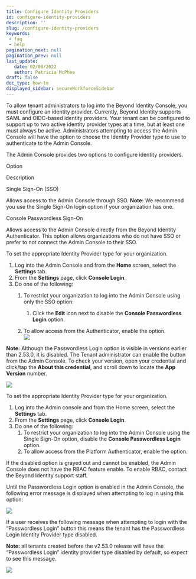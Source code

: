 ```yaml
---
title: Configure Identity Providers
id: configure-identity-providers
description: ''
slug: /configure-identity-providers 
keywords: 
 - faq
 - help
pagination_next: null
pagination_prev: null
last_update: 
   date: 02/08/2022
   author: Patricia McPhee
draft: false
doc_type: how-to
displayed_sidebar: secureWorkforceSidebar
---  
```



To allow tenant administrators to log into the Beyond Identity Console, you must configure an identity provider. Currently, Beyond Identity supports SAML and OIDC-based identity providers. Your tenant can be configured to support up to two active identity provider types at a time, but at least one must always be active. Administrators attempting to access the Admin Console will have the option to choose the Identity Provider type to use to authenticate to the Admin Console.

The Admin Console provides two options to configure identity providers.

 

Option

Description

Single Sign-On (SSO)

Allows access to the Admin Console through SSO. **Note:** We recommend you use the Single Sign-On login option if your organization has one.

Console Passwordless Sign-On

Allows access to the Admin Console directly from the Beyond Identity Authenticator. This option allows organizations who do not have SSO or prefer to not connect the Admin Console to their SSO. 

To set the appropriate Identity Provider type for your organization.

1.  Log into the Admin Console and from the **Home** screen, select the **Settings** tab.
2.  From the **Settings** page, click **Console Login**.
3.  Do one of the following:
    1.  To restrict your organization to log into the Admin Console using only the SSO option:
        1.  Click the **Edit** icon next to disable the **Console Passwordless Login** option.
        
    2.  To allow access from the Authenticator, enable the option.  
        [![](/images/admin/console_passwordless_login_disabled.png)](/images/admin/console_passwordless_login_disabled.png)

**Note:**  Although the Passwordless Login option is visible in versions earlier than 2.53.0, it is disabled. The Tenant administrator can enable the button from the Admin Console. To check your version, open your credential and click/tap the **About this credential**, and scroll down to locate the **App Version** number.

[![](/images/admin/passwordless_auth.png)](/images/admin/passwordless_auth.png)

To set the appropriate Identity Provider type for your organization.

1.  Log into the Admin console and from the Home screen, select the **Settings** tab.
2.  From the **Settings** page, click **Console Login**.
3.  Do one of the following:
    1.  To restrict your organization to log into the Admin Console using the Single Sign-On option, disable the **Console Passwordless Login** option.
    2.  To allow access from the Platform Authenticator, enable the option.

If the disabled option is grayed out and cannot be enabled, the Admin Console does not have the RBAC feature enable. To enable RBAC, contact the Beyond Identity support staff.

Until the Passwordless Login option is enabled in the Admin Console, the following error message is displayed when attempting to log in using this option:

[![](/images/admin/passwordless_login_failed.png)](/images/admin/passwordless_login_failed.png)

If a user receives the following message when attempting to login with the “Passwordless Login” button this means the tenant has the Passwordless Login Identity Provider type disabled.

**Note:** all tenants created before the v2.53.0 release will have the “Passwordless Login” identity provider type disabled by default, so expect to see this message.

![](/images/admin/passwordless_login_failed.png)
